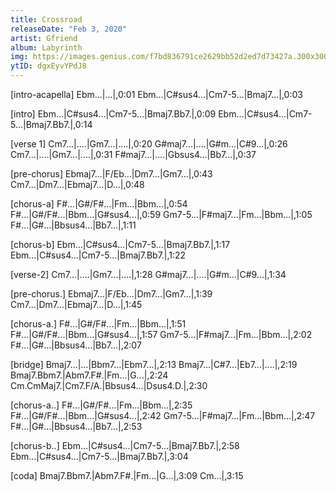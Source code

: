 ```yaml
---
title: Crossroad
releaseDate: "Feb 3, 2020"
artist: Gfriend
album: Labyrinth
img: https://images.genius.com/f7bd836791ce2629bb52d2ed7d73427a.300x300x1.jpg
ytID: dgxEyvYPdJ8
---
```


[intro-acapella]
Ebm...|...|,0:01
Ebm...|C#sus4...|Cm7-5...|Bmaj7...|,0:03

[intro]
Ebm...|C#sus4...|Cm7-5...|Bmaj7.Bb7.|,0:09
Ebm...|C#sus4...|Cm7-5...|Bmaj7.Bb7.|,0:14

[verse 1]
Cm7...|....|Gm7...|....|,0:20
G#maj7...|....|G#m...|C#9...|,0:26
Cm7...|....|Gm7...|....|,0:31
F#maj7...|....|Gbsus4...|Bb7...|,0:37

[pre-chorus] 
Ebmaj7...|F/Eb...|Dm7...|Gm7...|,0:43
Cm7...|Dm7...|Ebmaj7...|D...|,0:48

[chorus-a]
F#...|G#/F#...|Fm...|Bbm...|,0:54
F#...|G#/F#...|Bbm...|G#sus4...|,0:59
Gm7-5...|F#maj7...|Fm...|Bbm...|,1:05
F#...|G#...|Bbsus4...|Bb7...|,1:11

[chorus-b]
Ebm...|C#sus4...|Cm7-5...|Bmaj7.Bb7.|,1:17
Ebm...|C#sus4...|Cm7-5...|Bmaj7.Bb7.|,1:22

[verse-2]
Cm7...|....|Gm7...|....|,1:28
G#maj7...|....|G#m...|C#9...|,1:34

[pre-chorus.] 
Ebmaj7...|F/Eb...|Dm7...|Gm7...|,1:39
Cm7...|Dm7...|Ebmaj7...|D...|,1:45

[chorus-a.]
F#...|G#/F#...|Fm...|Bbm...|,1:51
F#...|G#/F#...|Bbm...|G#sus4...|,1:57
Gm7-5...|F#maj7...|Fm...|Bbm...|,2:02
F#...|G#...|Bbsus4...|Bb7...|,2:07

[bridge]
Bmaj7...|...|Bbm7...|Ebm7...|,2:13
Bmaj7...|C#7...|Eb7...|....|,2:19
Bmaj7.Bbm7.|Abm7.F#.|Fm...|G...|,2:24
Cm.CmMaj7.|Cm7.F/A.|Bbsus4...|Dsus4.D.|,2:30

[chorus-a..]
F#...|G#/F#...|Fm...|Bbm...|,2:35
F#...|G#/F#...|Bbm...|G#sus4...|,2:42
Gm7-5...|F#maj7...|Fm...|Bbm...|,2:47
F#...|G#...|Bbsus4...|Bb7...|,2:53

[chorus-b..]
Ebm...|C#sus4...|Cm7-5...|Bmaj7.Bb7.|,2:58
Ebm...|C#sus4...|Cm7-5...|Bmaj7.Bb7.|,3:04

[coda]
Bmaj7.Bbm7.|Abm7.F#.|Fm...|G...|,3:09
Cm...|,3:15
